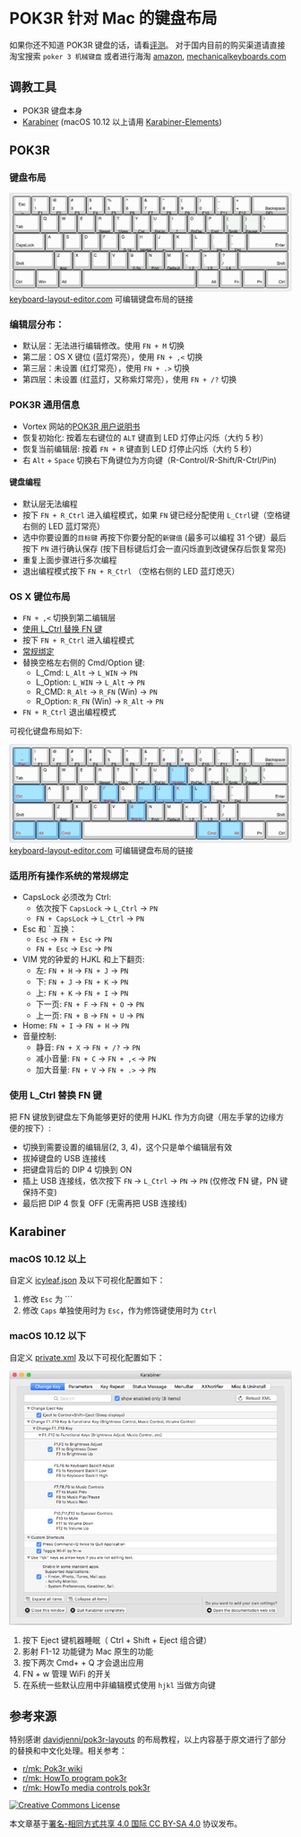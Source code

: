 # POK3R 针对 Mac 的键盘布局

如果你还不知道 POK3R 键盘的话，请看[评测](https://www.youtube.com/watch?v=8wjW-Or1jg8)。
对于国内目前的购买渠道请直接淘宝搜索 `poker 3 机械键盘` 或者进行海淘 [amazon](http://smile.amazon.com/Mechanical-Keyboard-Keycaps-Cherry-Mx-Blue/dp/B00OFM51L2/), [mechanicalkeyboards.com](https://mechanicalkeyboards.com/shop/index.php?l=product_detail&p=1233)

## 调教工具

- POK3R 键盘本身
- [Karabiner](https://github.com/tekezo/Karabiner) (macOS 10.12 以上请用 [Karabiner-Elements](https://github.com/tekezo/Karabiner-Elements))

## POK3R

### 键盘布局

![POK3R 默认键盘布局](img/layout-default.png)
[keyboard-layout-editor.com](http://www.keyboard-layout-editor.com/#/layouts/2b8de1b32edbc257d6585e6f5c5af248) 可编辑键盘布局的链接

### 编辑层分布：

- 默认层：无法进行编辑修改。使用 `FN + M` 切换
- 第二层：OS X 键位 (蓝灯常亮），使用 `FN + ,<` 切换
- 第三层：未设置 (红灯常亮），使用 `FN + .>` 切换
- 第四层：未设置 (红蓝灯，又称紫灯常亮），使用 `FN + /?` 切换

### POK3R 通用信息

- Vortex 网站的[POK3R 用户说明书](http://www.vortexgear.tw/db/upload/webdata4/vortex_20156296454697283.pdf)
- 恢复初始化: 按着左右键位的 `ALT` 键直到 LED 灯停止闪烁（大约 5 秒）
- 恢复当前编辑层: 按着 `FN + R` 键直到 LED 灯停止闪烁（大约 5 秒）
- 右 `Alt` + `Space` 切换右下角键位为方向键（R-Control/R-Shift/R-Ctrl/Pin)

#### 键盘编程

- 默认层无法编程
- 按下 `FN + R_Ctrl` 进入编程模式，如果 `FN` 键已经分配使用 `L_Ctrl`键（空格键右侧的 LED 蓝灯常亮）
- 选中你要设置的`目标键` 再按下你要分配的`新键值` (最多可以编程 31 个键）最后按下 `PN` 进行确认保存 (按下目标键后灯会一直闪烁直到改键保存后恢复常亮)
- 重复上面步骤进行多次编程
- 退出编程模式按下 `FN + R_Ctrl` （空格右侧的 LED 蓝灯熄灭）

### OS X 键位布局

- `FN + ,<` 切换到第二编辑层
- [使用 L_Ctrl 替换 FN 键](#Move_FN)
- 按下 `FN + R_Ctrl` 进入编程模式
- [常规绑定](#common_bindings)
- 替换空格左右侧的 Cmd/Option 键:
  - L_Cmd: `L_Alt` -> `L_WIN` -> `PN`
  - L_Option: `L_WIN` -> `L_Alt` -> `PN`
  - R_CMD: `R_Alt` -> `R_FN` (Win) -> `PN`
  - R_Option: `R_FN` (Win) -> `R_Alt` -> `PN`
- `FN + R_Ctrl` 退出编程模式

可视化键盘布局如下:

![OSX 布局](img/layout-osx.png)
[keyboard-layout-editor.com](http://www.keyboard-layout-editor.com/#/gists/adf444eabbc6f072c821) 可编辑键盘布局的链接

### <a name="common_bindings"></a>适用所有操作系统的常规绑定

- CapsLock 必须改为 Ctrl:
  - 依次按下 `CapsLock` -> `L_Ctrl` -> `PN`
  - `FN + CapsLock` -> `L_Ctrl` -> `PN`
- Esc 和 \` 互换：
  - `Esc` -> `FN + Esc` -> `PN`
  - `FN + Esc` -> `Esc` -> `PN`
- VIM 党的钟爱的 HJKL 和上下翻页:
  - 左: `FN + H` -> `FN + J` -> `PN`
  - 下: `FN + J` -> `FN + K` -> `PN`
  - 上: `FN + K` -> `FN + I` -> `PN`
  - 下一页: `FN + F` -> `FN + O` -> `PN`
  - 上一页: `FN + B` -> `FN + U` -> `PN`
- Home: `FN + I` -> `FN + H` -> `PN`
- 音量控制:
  - 静音: `FN + X` -> `FN + /?` -> `PN`
  - 减小音量: `FN + C` -> `FN + ,<` -> `PN`
  - 加大音量: `FN + V` -> `FN + .>` -> `PN`

### <a name="Move_FN"></a>使用 L_Ctrl 替换 FN 键
把 FN 键放到键盘左下角能够更好的使用 HJKL 作为方向键（用左手掌的边缘方便的按下）:
- 切换到需要设置的编辑层(2, 3, 4)，这个只是单个编辑层有效
- 拔掉键盘的 USB 连接线
- 把键盘背后的 DIP 4 切换到 ON
- 插上 USB 连接线，依次按下 `FN` -> `L_Ctrl` -> `PN` -> `PN` (仅修改 FN 键，PN 键保持不变)
- 最后把 DIP 4 恢复 OFF (无需再把 USB 连接线)

## Karabiner

### macOS 10.12 以上

自定义 [icyleaf.json](karabiner-elements/icyleaf.json) 及以下可视化配置如下：

1. 修改 `Esc` 为 `\``
1. 修改 `Caps` 单独使用时为 `Esc`，作为修饰键使用时为 `Ctrl`

### macOS 10.12 以下

自定义 [private.xml](karabiner/private.xml) 及以下可视化配置如下：

![OS X 配置](img/karabiner-osx.png)

1. 按下 Eject 键机器睡眠（ Ctrl + Shift + Eject 组合键）
1. 影射 F1-12 功能键为 Mac 原生的功能
1. 按下两次 Cmd+ + Q 才会退出应用
1. FN + w 管理 WiFi 的开关
1. 在系统一些默认应用中非编辑模式使用 `hjkl` 当做方向键

## 参考来源

特别感谢 [davidjenni/pok3r-layouts](https://github.com/davidjenni/pok3r-layouts) 的布局教程，以上内容基于原文进行了部分的替换和中文化处理。相关参考：

- [r/mk: Pok3r wiki](https://www.reddit.com/r/MechanicalKeyboards/wiki/pok3r)
- [r/mk: HowTo program pok3r](http://www.reddit.com/r/MechanicalKeyboards/comments/35uy60/guide_howto_program_your_pok3r_programming_layers/)
- [r/mk: HowTo media controls pok3r](http://www.reddit.com/r/MechanicalKeyboards/comments/37j3sx/guide_modification_pok3r_media_volume_controls_hw/)

<a rel="license" href="http://creativecommons.org/licenses/by-sa/4.0/"><img alt="Creative Commons License" style="border-width:0" src="https://i.creativecommons.org/l/by-sa/4.0/88x31.png" /></a>

本文章基于[署名-相同方式共享 4.0 国际 CC BY-SA 4.0](http://creativecommons.org/licenses/by-sa/4.0/deed.zh) 协议发布。
